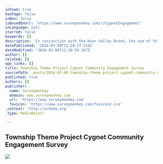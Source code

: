 ```yaml
---
inFeed: true
hasPage: false
inNav: false
isBasedOnUrl: 'https://www.surveymonkey.com/r/CygnetEngagement'
inLanguage: null
starred: false
keywords: []
description: 'In conjunction with the Huon Valley Brand, the aim of this project is to develop a theme for Cygnet, Dover, Franklin, Geeveston and Huonville, ensuring the uniqueness of each settlement is reflected in the theme. The document will act as a guide for the theme of the town, whilst remaining flexible to respond to the communities needs over time.  Stakeholders representing the community participated in a community engagement workshop in October 2015. This workshop identified the strengths and weaknesses of the Cygnet, how Cygnet was perceived, visions for Cygnet and features/benefits of these visions.  Outcomes from the October 2015 workshop have been translated into the visual concepts in the draft theme book.  This survey contains options for you to vote on.  The results of this survey will determine the content of the theme book.  The final theme book will form the basis of design and communication within the township environment that can be applied to public assets, the streetscape and presentation elements that benefit both the community and visitors.  Implementation of these new designs will commence following Council approval, through a staged implementation process.'
datePublished: '2016-03-09T12:29:27.518Z'
dateModified: '2016-03-09T12:28:59.167Z'
author: []
related: []
app_links: []
title: Township Theme Project Cygnet Community Engagement Survey
sourcePath: _posts/2016-03-08-township-theme-project-cygnet-community-engagement-survey.md
published: true
authors: []
publisher:
  name: Surveymonkey
  domain: www.surveymonkey.com
  url: 'https://www.surveymonkey.com'
  favicon: 'https://www.surveymonkey.com/favicon1.ico'
_context: 'http://schema.org'
_type: MediaObject

---
```

<article style=""><h1>Township Theme Project Cygnet Community Engagement Survey</h1><img src="https://s3-us-west-2.amazonaws.com/the-grid-img/p/cc38750d17371beabf282730775b45cc200ab418.png" /></article>